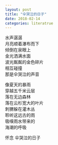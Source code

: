 ```yaml
---
layout: post
title: "伞哭泣的日子"
date: 2018-02-14
categories: literatrue
---
```


水声潺潺  
月亮顺着瀑布而下  
倾倒在泉眼上  
金光洒满水面  
波光粼粼的金色碎片  
相互碰撞  
那是伞哭泣的声音  

像夏天的暴雨  
穿越五千米云层  
落在无边森林  
落在云杉宽大的叶片  
刺猬躲在灌木丛  
聆听这远古的雨  
吸嗅雨水带来的    
海潮的呼吸  

怀念 伞哭泣的日子  
